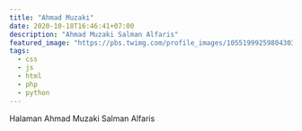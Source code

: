 ```yaml
---
title: "Ahmad Muzaki"
date: 2020-10-18T16:46:41+07:00
description: "Ahmad Muzaki Salman Alfaris"
featured_image: "https://pbs.twimg.com/profile_images/1055199925980430336/F0oAGTQH.jpg"
tags:
  - css
  - js
  - html
  - php
  - python
---
```


Halaman Ahmad Muzaki Salman Alfaris